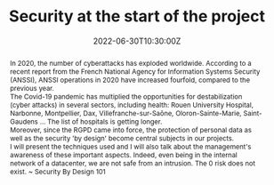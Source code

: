 ---
title: Security at the start of the project

event: Breizhcamp 2022
event_url: https://www.breizhcamp.org/

location: Rennes (Université Rennes 1)
address:
  street: 263 Av. Général Leclerc
  city: Rennes
  region: Brittany
  postcode: '35700'
  country: France

summary: At the start of the project, let's put tools for security "by design"
abstract: "In 2020, the number of cyberattacks has exploded worldwide. According to a recent report from the French National Agency for Information Systems Security (ANSSI), ANSSI operations in 2020 have increased fourfold, compared to the previous year.


The Covid-19 pandemic has multiplied the opportunities for destabilization (cyber attacks) in several sectors, including health: Rouen University Hospital, Narbonne, Montpellier, Dax, Villefranche-sur-Saône, Oloron-Sainte-Marie, Saint-Gaudens ... The list of hospitals is getting longer.


Moreover, since the RGPD came into force, the protection of personal data as well as the security 'by design' become central subjects in our projects.


I will present the techniques used and I will also talk about the management's awareness of these important aspects.
Indeed, even being in the internal network of a datacenter, we are not safe from an intrusion. The 0 risk does not exist.
~ Security By Design 101"

date: "2022-06-30T10:30:00Z"
date_end: "2022-06-30T11:25:00Z"
all_day: false

publishDate: "2022-05-17T00:00:00Z"

authors: [David Aparicio]
tags: [Security]

featured: false

image:
  caption: 'Image credit: [**Clément Motreff**](https://fr.linkedin.com/in/cl%C3%A9ment-motreff-85a67211b)'
  focal_point: Right

links:
#- icon: binoculars
#  icon_pack: fas
#  name: Description
#  url: https://cfp.devoxx.fr/2022/talk/LDA-6791
- icon: comments
  icon_pack: fas
  name: Feedback
  url: https://s.42l.fr/breizh2022sec
url_code: ""
url_pdf: ""
url_slides: "talks/BreizhCamp2022_La_securite_des_la_conception.pdf"
url_video: "https://youtu.be/h2-fZzkfK28"

slides: ""
projects: []
---
